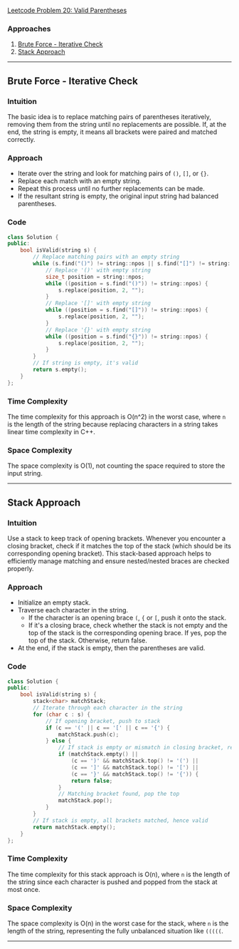 [Leetcode Problem 20: Valid Parentheses](https://leetcode.com/problems/valid-parentheses/)

### Approaches
1. [Brute Force - Iterative Check](#brute-force---iterative-check)
2. [Stack Approach](#stack-approach)

---

## Brute Force - Iterative Check

### Intuition
The basic idea is to replace matching pairs of parentheses iteratively, removing them from the string until no replacements are possible. If, at the end, the string is empty, it means all brackets were paired and matched correctly.

### Approach
- Iterate over the string and look for matching pairs of `()`, `[]`, or `{}`. 
- Replace each match with an empty string.
- Repeat this process until no further replacements can be made.
- If the resultant string is empty, the original input string had balanced parentheses.

### Code
```cpp
class Solution {
public:
    bool isValid(string s) {
        // Replace matching pairs with an empty string
        while (s.find("()") != string::npos || s.find("[]") != string::npos || s.find("{}") != string::npos) {
            // Replace '()' with empty string
            size_t position = string::npos;
            while ((position = s.find("()")) != string::npos) {
                s.replace(position, 2, "");
            }
            // Replace '[]' with empty string
            while ((position = s.find("[]")) != string::npos) {
                s.replace(position, 2, "");
            }
            // Replace '{}' with empty string
            while ((position = s.find("{}")) != string::npos) {
                s.replace(position, 2, "");
            }
        }
        // If string is empty, it's valid
        return s.empty();
    }
};
```

### Time Complexity
The time complexity for this approach is O(n^2) in the worst case, where `n` is the length of the string because replacing characters in a string takes linear time complexity in C++.

### Space Complexity
The space complexity is O(1), not counting the space required to store the input string.

---

## Stack Approach

### Intuition
Use a stack to keep track of opening brackets. Whenever you encounter a closing bracket, check if it matches the top of the stack (which should be its corresponding opening bracket). This stack-based approach helps to efficiently manage matching and ensure nested/nested braces are checked properly.

### Approach
- Initialize an empty stack.
- Traverse each character in the string.
  - If the character is an opening brace `(`, `{` or `[`, push it onto the stack.
  - If it's a closing brace, check whether the stack is not empty and the top of the stack is the corresponding opening brace. If yes, pop the top of the stack. Otherwise, return false.
- At the end, if the stack is empty, then the parentheses are valid.

### Code
```cpp
class Solution {
public:
    bool isValid(string s) {
        stack<char> matchStack;
        // Iterate through each character in the string
        for (char c : s) {
            // If opening bracket, push to stack
            if (c == '(' || c == '[' || c == '{') {
                matchStack.push(c);
            } else {
                // If stack is empty or mismatch in closing bracket, return false
                if (matchStack.empty() || 
                    (c == ')' && matchStack.top() != '(') ||
                    (c == ']' && matchStack.top() != '[') ||
                    (c == '}' && matchStack.top() != '{')) {
                    return false;
                }
                // Matching bracket found, pop the top
                matchStack.pop();
            }
        }
        // If stack is empty, all brackets matched, hence valid
        return matchStack.empty();
    }
};
```

### Time Complexity
The time complexity for this stack approach is O(n), where `n` is the length of the string since each character is pushed and popped from the stack at most once.

### Space Complexity
The space complexity is O(n) in the worst case for the stack, where `n` is the length of the string, representing the fully unbalanced situation like `(((((`. 

---

